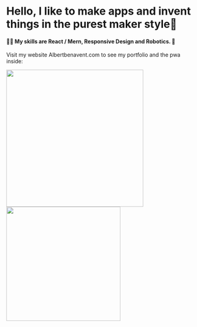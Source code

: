 #  Hello, I like to make apps and invent things in the purest maker style👋
####  👨‍💻 My skills are React / Mern, Responsive Design and Robotics. 🤖


Visit my website Albertbenavent.com to see my portfolio and the pwa inside:


  
<a href="https://github.com/anuraghazra/github-readme-stats">
  <img align="center" src="https://github-readme-stats.vercel.app/api?username=bert27&show_icons=true&theme=react" width="360" />
</a>
<a href="https://github.com/anuraghazra/convoychat">
  <img align="center" src="https://github-readme-stats.vercel.app/api/top-langs/?username=bert27&layout=compact&theme=react" width="300" />
</a>
